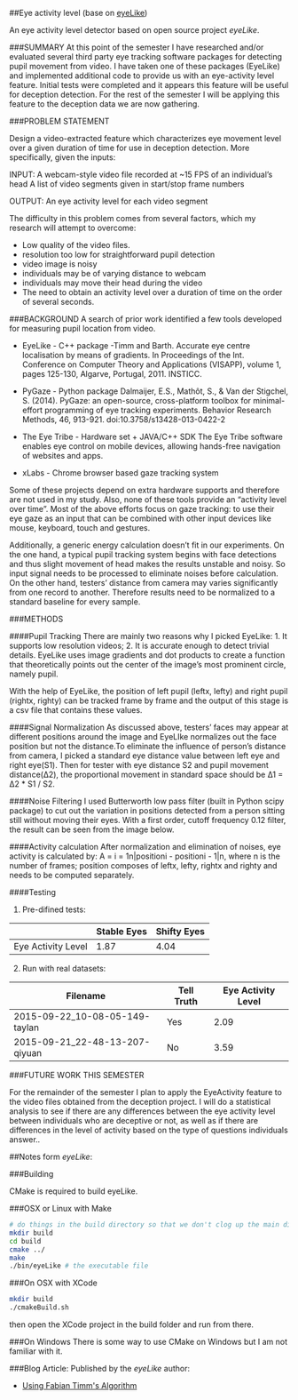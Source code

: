 ##Eye activity level (base on [eyeLike](https://github.com/trishume/eyeLike))

An eye activity level detector based on open source project _eyeLike_.

###SUMMARY
At this point of the semester I have researched and/or evaluated several third party eye tracking software packages for detecting pupil movement from video.  I have taken one of these packages (EyeLike) and implemented additional code to provide us with an eye-activity level feature.  Initial tests were completed and it appears this feature will be useful for deception detection.  For the rest of the semester I will be applying this feature to the deception data we are now gathering.

###PROBLEM STATEMENT

Design a video-extracted feature which characterizes eye movement level over a given duration of time for use in deception detection. More specifically, given the inputs:

INPUT:
A webcam-style video file recorded at ~15 FPS of an individual’s head
A list of video segments given in start/stop frame numbers

OUTPUT:
An eye activity level for each video segment

The difficulty in this problem comes from several factors, which my research will attempt to overcome:

* Low quality of the video files.
* resolution too low for straightforward pupil detection
* video image is noisy
* individuals may be of varying distance to webcam
* individuals may move their head during the video
* The need to obtain an activity level over a duration of time on the order of several seconds.


###BACKGROUND
A search of prior work identified a few tools developed for measuring pupil location from video.

* EyeLike - C++ package
-Timm and Barth. Accurate eye centre localisation by means of gradients. In Proceedings of the Int. Conference on Computer Theory and Applications (VISAPP), volume 1, pages 125-130, Algarve, Portugal, 2011. INSTICC.

* PyGaze - Python package
Dalmaijer, E.S., Mathôt, S., & Van der Stigchel, S. (2014). PyGaze: an open-source, cross-platform toolbox for minimal-effort programming of eye tracking experiments. Behavior Research Methods, 46, 913-921. doi:10.3758/s13428-013-0422-2

* The Eye Tribe - Hardware set + JAVA/C++ SDK
The Eye Tribe software enables eye control on mobile devices, allowing hands-­free navigation of websites and apps.

* xLabs - Chrome browser based gaze tracking system

Some of these projects depend on extra hardware supports and therefore are not used in my study. Also, none of these tools provide an “activity level over time”.  Most of the above efforts focus on gaze tracking: to use their eye gaze as an input that can be combined with other input devices like mouse, keyboard, touch and gestures.

Additionally, a generic energy calculation doesn’t fit in our experiments. On the one hand, a typical pupil tracking system begins with face detections and thus slight movement of head makes the results unstable and noisy. So input signal needs to be processed to eliminate noises before calculation. On the other hand, testers’ distance from camera may varies significantly from one record to another. Therefore results need to be normalized to a standard baseline for every sample. 


###METHODS

####Pupil Tracking
There are mainly two reasons why I picked EyeLike: 1. It supports low resolution videos; 2. It is accurate enough to detect trivial details. EyeLike uses image gradients and dot products to create a function that theoretically points out the center of the image’s most prominent circle, namely pupil. 

With the help of EyeLike, the position of left pupil (leftx, lefty) and right pupil (rightx, righty) can be tracked frame by frame and the output of this stage is a csv file that contains these values. 

####Signal Normalization
As discussed above, testers’ faces may appear at different positions around the image and EyeLIke normalizes out the face position but not the distance.To eliminate the influence of person’s distance from camera, I picked a standard eye distance value between left eye and right eye(S1). Then for tester with eye distance S2 and pupil movement distance(Δ2), the proportional movement in standard space should be Δ1 = Δ2 * S1 / S2.

####Noise Filtering
I used Butterworth low pass filter (built in Python scipy package) to cut out the variation in positions detected from a person sitting still without moving their eyes. With a first order, cutoff frequency 0.12 filter, the result can be seen from the image below.


####Activity calculation
After normalization and elimination of noises, eye activity is calculated by:
A = i = 1n|positioni - positioni - 1|n, 
where n is the number of frames; position composes of leftx, lefty, rightx and righty and needs to be computed separately.

####Testing
1. Pre-difined tests:

|  | Stable Eyes | Shifty Eyes |
| ------------ | ------------- | ------------ |
| Eye Activity Level | 1.87  | 4.04 |

2. Run with real datasets:

| Filename | Tell Truth | Eye Activity Level |
| ------------ | ------------- | ------------ |
| 2015-09-22_10-08-05-149-taylan | Yes  | 2.09 |
| 2015-09-21_22-48-13-207-qiyuan | No | 3.59 |


###FUTURE WORK THIS SEMESTER

For the remainder of the semester I plan to apply the EyeActivity feature to the video files obtained from the deception project.  I will do a statistical analysis to see if there are any differences between the eye activity level between individuals who are deceptive or not, as well as if there are differences in the level of activity based on the type of questions individuals answer.. 

##Notes form _eyeLike_:

###Building

CMake is required to build eyeLike.

###OSX or Linux with Make

```bash
# do things in the build directory so that we don't clog up the main directory
mkdir build
cd build
cmake ../
make
./bin/eyeLike # the executable file
```

###On OSX with XCode
```bash
mkdir build
./cmakeBuild.sh
```
then open the XCode project in the build folder and run from there.

###On Windows
There is some way to use CMake on Windows but I am not familiar with it.

###Blog Article:
Published by the _eyeLike_ author:

- [Using Fabian Timm's Algorithm](http://thume.ca/projects/2012/11/04/simple-accurate-eye-center-tracking-in-opencv/)




